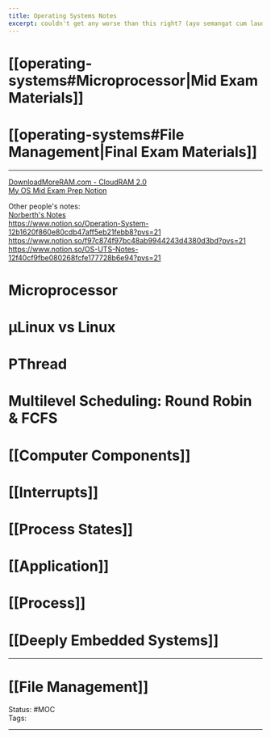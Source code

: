 ```yaml
---
title: Operating Systems Notes
excerpt: couldn't get any worse than this right? (ayo semangat cum laude)
---
```

# [[operating-systems#Microprocessor|Mid Exam Materials]]
# [[operating-systems#File Management|Final Exam Materials]]
---
[DownloadMoreRAM.com - CloudRAM 2.0](https://downloadmoreram.com/)  
[My OS Mid Exam Prep Notion](https://moisthebest.notion.site/Mo-s-OS-UTS-Notes-133305f27850807b96c9e46ce4f62a72?pvs=4)  

Other people's notes:  
[Norberth's Notes](https://docs.google.com/document/d/1wFayVkOesPq96KYeaOVXPEqpB8rB_HokiUk9sDUFIpw/edit?tab=t.57f9a3rnvlv9)  
https://www.notion.so/Operation-System-12b1620f860e80cdb47aff5eb21febb8?pvs=21  
https://www.notion.so/f97c874f97bc48ab9944243d4380d3bd?pvs=21  
https://www.notion.so/OS-UTS-Notes-12f40cf9fbe080268fcfe177728b6e94?pvs=21  
# Microprocessor
# µLinux vs Linux

# PThread

# Multilevel Scheduling: Round Robin & FCFS

# [[Computer Components]]
# [[Interrupts]] 

# [[Process States]]
# [[Application]] 

# [[Process]] 

# [[Deeply Embedded Systems]] 
---
# [[File Management]]

Status: #MOC  
Tags:  

---
